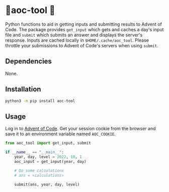 # 🎄aoc-tool 🎁

Python functions to aid in getting inputs and submitting results to Advent of Code. The package provides `get_input` which gets and caches a day's input file and `submit` which submits an answer and displays the server's response. Inputs are cached locally in `$HOME/.cache/aoc_tool`. Please throttle your submissions to Advent of Code's servers when using `submit`.

## Dependencies

None.

## Installation

```bash
python3 -m pip install aoc-tool
```

## Usage

Log in to [Advent of Code](https://adventofcode.com). Get your session cookie from the browser and save it to an environment variable named `AOC_COOKIE`.

```python
from aoc_tool import get_input, submit

if __name__ == "__main__":
    year, day, level = 2022, 10, 1
    aoc_input = get_input(year, day)

    # Do some calculations
    # ans = <calculations>

    submit(ans, year, day, level)
```
